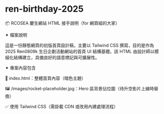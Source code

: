 # ren-birthday-2025

📦 RCOSEA 慶生網站 HTML 接手說明（for 網頁組的大家）

✦ 檔案說明

這是一份靜態網頁的初版首頁設計稿，主要以 Tailwind CSS 撰寫，目的是作為 2025 Ren0809k 生日企劃活動網站的首頁 UI 結構基礎。該 HTML 由設計師以模組化結構建立，具備良好的語意標記與可擴展性。

✦ 專案內容包含

📄 index.html：整體首頁內容（暗色主題）

🖼 /images/rocket-placeholder.jpg：Hero 區背景佔位圖（待升空影片上線時替換）

✅ 使用 Tailwind CSS（需掛載 CDN 或改用內建處理流程）
